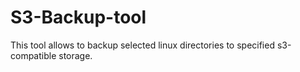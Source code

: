 # S3-Backup-tool
This tool allows to backup selected linux directories to specified s3-compatible storage. 
